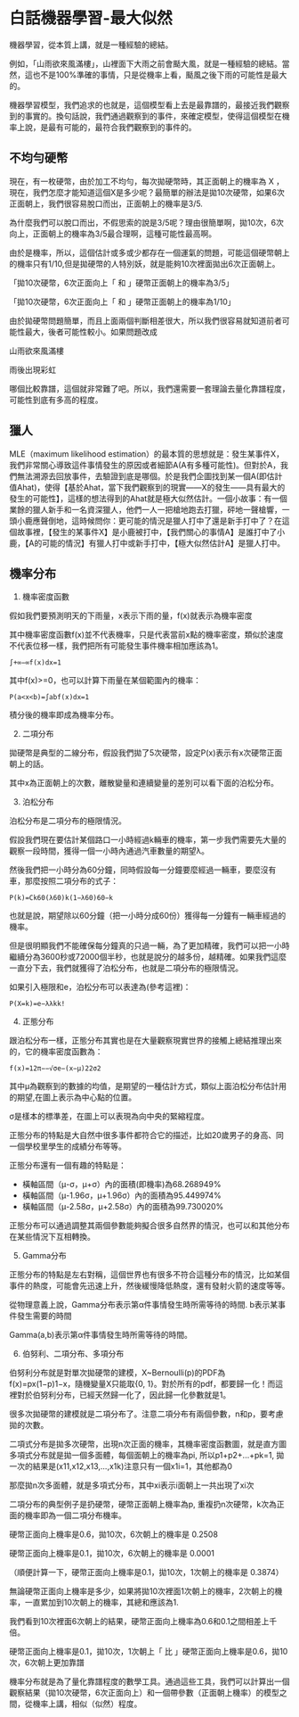 # 白話機器學習-最大似然

機器學習，從本質上講，就是一種經驗的總結。

例如，「山雨欲來風滿樓」，山裡面下大雨之前會颳大風，就是一種經驗的總結。當然，這也不是100%準確的事情，只是從機率上看，颳風之後下雨的可能性是最大的。

機器學習模型，我們追求的也就是，這個模型看上去是最靠譜的，最接近我們觀察到的事實的。換句話說，我們通過觀察到的事件，來確定模型，使得這個模型在機率上說，是最有可能的，最符合我們觀察到的事件的。

## 不均勻硬幣

現在，有一枚硬幣，由於加工不均勻，每次拋硬幣時，其正面朝上的機率為 X ，現在，我們怎麼才能知道這個X是多少呢？最簡單的辦法是拋10次硬幣，如果6次正面朝上，我們很容易脫口而出，正面朝上的機率是3/5.

為什麼我們可以脫口而出，不假思索的說是3/5呢？理由很簡單啊，拋10次，6次向上，正面朝上的機率為3/5最合理啊，這種可能性最高啊。

由於是機率，所以，這個估計或多或少都存在一個運氣的問題，可能這個硬幣朝上的機率只有1/10,但是拋硬幣的人特別妖，就是能夠10次裡面拋出6次正面朝上。

「拋10次硬幣，6次正面向上「 和 」硬幣正面朝上的機率為3/5」

「拋10次硬幣，6次正面向上「 和 」硬幣正面朝上的機率為1/10」

由於拋硬幣問題簡單，而且上面兩個判斷相差很大，所以我們很容易就知道前者可能性最大，後者可能性較小。如果問題改成

山雨欲來風滿樓

雨後出現彩虹

哪個比較靠譜，這個就非常難了吧。所以，我們還需要一套理論去量化靠譜程度，可能性到底有多高的程度。

## 獵人

MLE（maximum likelihood estimation）的最本質的思想就是：發生某事件X，我們非常關心導致這件事情發生的原因或者細節A(A有多種可能性)。但對於A，我們無法溯源去回放事件，去驗證到底是哪個。於是我們企圖找到某一個A(即估計值Ahat)，使得【基於Ahat，當下我們觀察到的現實——X的發生——具有最大的發生的可能性】，這樣的想法得到的Ahat就是極大似然估計。一個小故事：有一個業餘的獵人新手和一名資深獵人，他們一人一把槍地跑去打獵，砰地一聲槍響，一頭小鹿應聲倒地，這時候問你：更可能的情況是獵人打中了還是新手打中了？在這個故事裡，【發生的某事件X】是小鹿被打中，【我們關心的事情A】是誰打中了小鹿，【A的可能的情況】有獵人打中或新手打中，【極大似然估計A】是獵人打中。

## 機率分布

1. 機率密度函數

假如我們要預測明天的下雨量，x表示下雨的量，f(x)就表示為機率密度

其中機率密度函數f(x)並不代表機率，只是代表當前x點的機率密度，類似於速度不代表位移一樣，我們把所有可能發生事件機率相加應該為1。

`∫+∞−∞f(x)dx=1`

其中f(x)>=0，也可以計算下雨量在某個範圍內的機率：

`P(a<x<b)=∫abf(x)dx=1`

積分後的機率即成為機率分布。

2. 二項分布

拋硬幣是典型的二線分布，假設我們拋了5次硬幣，設定P(x)表示有x次硬幣正面朝上的話。

其中x為正面朝上的次數，離散變量和連續變量的差別可以看下面的泊松分布。

3. 泊松分布

泊松分布是二項分布的極限情況。

假設我們現在要估計某個路口一小時經過k輛車的機率，第一步我們需要先大量的觀察一段時間，獲得一個一小時內通過汽車數量的期望λ。

然後我們把一小時分為60分鐘，同時假設每一分鐘要麼經過一輛車，要麼沒有車，那麼按照二項分布的式子：

`P(k)=Ck60(λ60)k(1−λ60)60−k`

也就是說，期望除以60分鐘（把一小時分成60份）獲得每一分鐘有一輛車經過的機率。

但是很明顯我們不能確保每分鐘真的只過一輛，為了更加精確，我們可以把一小時繼續分為3600秒或72000個半秒，也就是說分的越多份，越精確。如果我們這麼一直分下去，我們就獲得了泊松分布，也就是二項分布的極限情況。

如果引入極限和e，泊松分布可以表達為(參考這裡)：

`P(X=k)=e−λλkk!`

4. 正態分布

跟泊松分布一樣，正態分布其實也是在大量觀察現實世界的接觸上總結推理出來的，它的機率密度函數為：

`f(x)=12π−−√σe−(x−μ)22σ2`

其中μ為觀察到的數據的均值，是期望的一種估計方式，類似上面泊松分布估計用的期望,在圖上表示為中心點的位置。

σ是樣本的標準差，在圖上可以表現為向中央的緊縮程度。

正態分布的特點是大自然中很多事件都符合它的描述，比如20歲男子的身高、同一個學校里學生的成績分布等等。

正態分布還有一個有趣的特點是：

- 橫軸區間（μ-σ，μ+σ）內的面積(即機率)為68.268949%
- 橫軸區間（μ-1.96σ，μ+1.96σ）內的面積為95.449974%
- 橫軸區間（μ-2.58σ，μ+2.58σ）內的面積為99.730020%

正態分布可以通過調整其兩個參數能夠擬合很多自然界的情況，也可以和其他分布在某些情況下互相轉換。

5. Gamma分布

正態分布的特點是左右對稱，這個世界也有很多不符合這種分布的情況，比如某個事件的熱度，可能會先迅速上升，然後緩慢降低熱度，還有發射火箭的速度等等。

從物理意義上說，Gamma分布表示第α件事情發生時所需等待的時間. b表示某事件發生需要的時間

Gamma(a,b)表示第α件事情發生時所需等待的時間。

6. 伯努利、二項分布、多項分布

伯努利分布就是對單次拋硬幣的建模，X~Bernoulli(p)的PDF為f(x)=px(1−p)1−x，隨機變量X只能取{0, 1}。對於所有的pdf，都要歸一化！而這裡對於伯努利分布，已經天然歸一化了，因此歸一化參數就是1。

很多次拋硬幣的建模就是二項分布了。注意二項分布有兩個參數，n和p，要考慮拋的次數。

二項式分布是拋多次硬幣，出現n次正面的機率，其機率密度函數圖，就是直方圖
多項式分布就是拋一個多面體，每個面朝上的機率為pi, 所以p1+p2+...+pk=1, 拋一次的結果是(x11,x12,x13,...,x1k)注意只有一個x1i=1，其他都為0

那麼拋n次多面體，就是多項式分布，其中xi表示i面朝上一共出現了xi次

二項分布的典型例子是扔硬幣，硬幣正面朝上機率為p, 重複扔n次硬幣，k次為正面的機率即為一個二項分布機率。

硬幣正面向上機率是0.6，拋10次，6次朝上的機率是 0.2508

硬幣正面向上機率是0.1，拋10次，6次朝上的機率是 0.0001

（順便計算一下，硬幣正面向上機率是0.1，拋10次，1次朝上的機率是 0.3874）

無論硬幣正面向上機率是多少，如果將拋10次裡面1次朝上的機率，2次朝上的機率，一直累加到10次朝上的機率，其總和應該為1.

我們看到10次裡面6次朝上的結果，硬幣正面向上機率為0.6和0.1之間相差上千倍。

硬幣正面向上機率是0.1，拋10次，1次朝上「 比 」硬幣正面向上機率是0.6，拋10次，6次朝上更加靠譜

機率分布就是為了量化靠譜程度的數學工具。通過這些工具，我們可以計算出一個觀察結果（拋10次硬幣，6次正面向上）和一個帶參數（正面朝上機率）的模型之間，從機率上講，相似（似然）程度。
